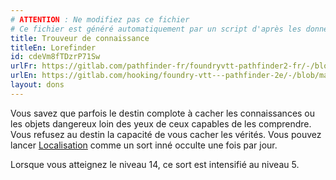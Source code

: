 ```yaml
---
# ATTENTION : Ne modifiez pas ce fichier
# Ce fichier est généré automatiquement par un script d'après les données du module Foundry VTT officiel et de sa traduction
title: Trouveur de connaissance
titleEn: Lorefinder
id: cdeVm8fTDzrP71Sw
urlFr: https://gitlab.com/pathfinder-fr/foundryvtt-pathfinder2-fr/-/blob/master/data/feats/cdeVm8fTDzrP71Sw.htm
urlEn: https://gitlab.com/hooking/foundry-vtt---pathfinder-2e/-/blob/master/packs/data/feats.db/lorefinder.json
layout: dons
---
```

Vous savez que parfois le destin complote à cacher les connaissances ou les objets dangereux loin des yeux de ceux capables de les comprendre. Vous refusez au destin la capacité de vous cacher les vérités. Vous pouvez lancer [Localisation](../sorts/localisation.html) comme un sort inné occulte une fois par jour.

Lorsque vous atteignez le niveau 14, ce sort est intensifié au niveau 5.
